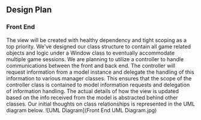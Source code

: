 ## Design Plan

### Front End

The view will be created with healthy dependency and tight scoping as a top priority. We've designed
our class structure to contain all game related objects and logic under a Window class to eventually
accommodate multiple game sessions. We are planning to utilize a controller to handle communications
between the front and back end. The controller will request information from a model instance and
delegate the handling of this information to various manager classes. This ensures that the scope of
the controller class is contained to model information requests and delegation of information
handling. The actual details of how the view is updated based on the info received from the model is
abstracted behind other classes. Our initial thoughts on class relationships is represented in the
UML diagram below. ![UML Diagram](Front End UML Diagram.jpg)

